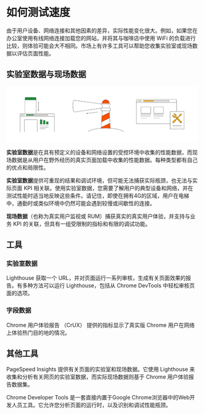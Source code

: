 # 如何测试速度

由于用户设备、网络连接和其他因素的差异，实际性能变化很大。例如，如果您在办公室使用有线网络连接加载您的网站，并将其与咖啡店中使用 WiFi 的负载进行比较，则体验可能会大不相同。市场上有许多工具可以帮助您收集实验室或现场数据以评估页面性能。

## 实验室数据与现场数据

![测速工具](./img/speed-tools-graphics.png)

**实验室数据**是在具有预定义的设备和网络设置的受控环境中收集的性能数据，而现场数据是从用户在野外经历的真实页面加载中收集的性能数据。每种类型都有自己的优点和局限性。

**实验室数据**提供可重现的结果和调试环境，但可能无法捕获实际瓶颈，也无法与实际页面 KPI 相关联。使用实验室数据，您需要了解用户的典型设备和网络，并在测试性能时适当地反映这些条件。请记住，即使在拥有4G的区域，用户在电梯中，通勤时或类似环境中仍然可能会遇到较慢或间歇性的连接。

**现场数据**（也称为真实用户监视或 RUM）捕获真实的真实用户体验，并支持与业务 KPI 的关联，但具有一组受限制的指标和有限的调试功能。

## 工具

### 实验室数据

Lighthouse 获取一个 URL，并对页面运行一系列审核，生成有关页面效果的报告。有多种方法可以运行 Lighthouse，包括从 Chrome DevTools 中轻松审核页面的选项。

### 字段数据

Chrome 用户体验报告 （CrUX） 提供的指标显示了真实版 Chrome 用户在网络上体验热门目的地的情况。

## 其他工具

PageSpeed Insights 提供有关页面的实验室和现场数据。它使用 Lighthouse 来收集和分析有关网页的实验室数据，而实际现场数据则基于 Chrome 用户体验报告数据集。

Chrome Developer Tools 是一套直接内置于Google Chrome浏览器中的Web开发人员工具。它允许您分析页面的运行时，以及识别和调试性能瓶颈。

